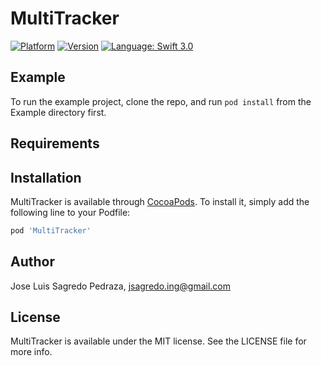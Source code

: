 # MultiTracker

[![Platform](http://cocoapod-badges.herokuapp.com/p/Reusable/badge.png)](http://cocoadocs.org/docsets/Reusable)
[![Version](http://cocoapod-badges.herokuapp.com/v/Reusable/badge.png)](http://cocoadocs.org/docsets/Reusable)
[![Language: Swift 3.0](https://img.shields.io/badge/Swift-3.0-orange.svg)](https://swift.org)

## Example

To run the example project, clone the repo, and run `pod install` from the Example directory first.

## Requirements

## Installation

MultiTracker is available through [CocoaPods](http://cocoapods.org). To install
it, simply add the following line to your Podfile:

```ruby
pod 'MultiTracker'
```

## Author

Jose Luis Sagredo Pedraza, jsagredo.ing@gmail.com

## License

MultiTracker is available under the MIT license. See the LICENSE file for more info.
